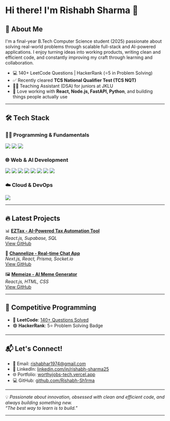 # Hi there! I'm Rishabh Sharma 👋

## 🚀 About Me
I'm a final-year B.Tech Computer Science student (2025) passionate about solving real-world problems through scalable full-stack and AI-powered applications. I enjoy turning ideas into working products, writing clean and efficient code, and constantly improving my craft through learning and collaboration.

- 💻 140+ LeetCode Questions | HackerRank (⭐5 in Problem Solving)
- ✅ Recently cleared **TCS National Qualifier Test (TCS NQT)**
- 🧑‍🏫 Teaching Assistant (DSA) for juniors at JKLU
- 🧠 Love working with **React, Node.js, FastAPI, Python**, and building things people actually use

---

## 🛠️ Tech Stack

### 👨‍💻 Programming & Fundamentals
<p>
  <img src="https://img.shields.io/badge/Java-007396?style=for-the-badge&logo=java&logoColor=white" />
  <img src="https://img.shields.io/badge/Spring-6DB33F?style=for-the-badge&logo=spring&logoColor=white" />
  <img src="https://img.shields.io/badge/MySQL-4479A1?style=for-the-badge&logo=mysql&logoColor=white" />
</p>

### 🌐 Web & AI Development
<p>
  <img src="https://img.shields.io/badge/React-61DAFB?style=for-the-badge&logo=react&logoColor=black" />
  <img src="https://img.shields.io/badge/Next.js-000000?style=for-the-badge&logo=nextdotjs&logoColor=white" />
  <img src="https://img.shields.io/badge/Node.js-339933?style=for-the-badge&logo=nodedotjs&logoColor=white" />
  <img src="https://img.shields.io/badge/FastAPI-009688?style=for-the-badge&logo=fastapi&logoColor=white" />
  <img src="https://img.shields.io/badge/Python-3776AB?style=for-the-badge&logo=python&logoColor=white" />
  <img src="https://img.shields.io/badge/MongoDB-47A248?style=for-the-badge&logo=mongodb&logoColor=white" />
  <img src="https://img.shields.io/badge/Prisma-2D3748?style=for-the-badge&logo=prisma&logoColor=white" />
  <img src="https://img.shields.io/badge/Socket.io-010101?style=for-the-badge&logo=socketdotio&logoColor=white" />
</p>

### ☁️ Cloud & DevOps
<p>
  <img src="https://img.shields.io/badge/AWS-232F3E?style=for-the-badge&logo=amazon-aws&logoColor=white" />
</p>

---

## 🔥 Latest Projects

📊 **[EZTax - AI-Powered Tax Automation Tool](https://ez-tax-tax-automation-tool.vercel.app/)**  
*React.js, Supabase, SQL*  
[View GitHub](https://github.com/Rishabh-Sh1rma/EZTax---Tax-Automation-Tool)

💬 **[Channelize - Real-time Chat App](https://chat-application-6g1x.onrender.com/)**  
*Next.js, React, Prisma, Socket.io*  
[View GitHub](https://github.com/Rishabh-Sh1rma/chat-application)

🖼️ **[Memeize - AI Meme Generator](https://memeize-meme-generator.vercel.app/)**  
*React.js, HTML, CSS*  
[View GitHub](https://github.com/Rishabh-Sh1rma/MEMEIZE--MEME-GENERATOR)

---

## 🧠 Competitive Programming
- 📘 **LeetCode**: [140+ Questions Solved](https://leetcode.com/u/RishabhSh1rma/)
- 🟢 **HackerRank**: 5⭐ Problem Solving Badge

---

## 📬 Let's Connect!
- 📧 Email: rishabhar1974@gmail.com
- 💼 LinkedIn: [linkedin.com/in/rishabh-sharma25](https://www.linkedin.com/in/rishabh-sharma25/)
- 🌐 Portfolio: [worthyjobs-tech.vercel.app](https://tinyurl.com/4nz6349r)
- 💻 GitHub: [github.com/Rishabh-Sh1rma](https://github.com/Rishabh-Sh1rma)

---

💡 *Passionate about innovation, obsessed with clean and efficient code, and always building something new.*  
_“The best way to learn is to build.”_

---

